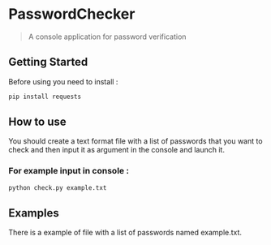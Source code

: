 # PasswordChecker
> A console  application for password verification

## Getting Started
Before using you need to install :

```sh
pip install requests
```

## How to use
You should create a text format file with a list of passwords that you want to check and then input it as argument in the console and launch it.

### For example input in console : 

```sh
python check.py example.txt
```

## Examples
There is a example of file with a list of passwords named example.txt.
